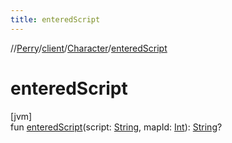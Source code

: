 ```yaml
---
title: enteredScript
---
```

//[Perry](../../../index.html)/[client](../index.html)/[Character](index.html)/[enteredScript](entered-script.html)



# enteredScript



[jvm]\
fun [enteredScript](entered-script.html)(script: [String](https://kotlinlang.org/api/latest/jvm/stdlib/kotlin/-string/index.html), mapId: [Int](https://kotlinlang.org/api/latest/jvm/stdlib/kotlin/-int/index.html)): [String](https://kotlinlang.org/api/latest/jvm/stdlib/kotlin/-string/index.html)?




